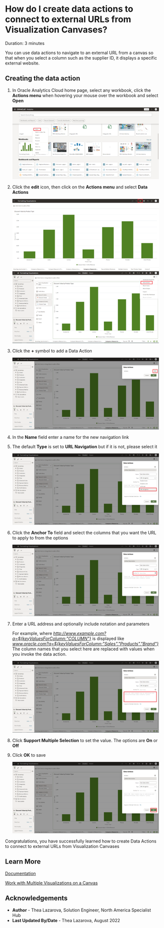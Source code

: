 # How do I create data actions to connect to external URLs from Visualization Canvases?

Duration: 3 minutes

You can use data actions to navigate to an external URL from a canvas so that when you select a column such as the supplier ID, it displays a specific external website.

## Creating the data action 


1. In Oracle Analytics Cloud home page, select any workbook, click the **Actions menu** when hovering your mouse over the workbook and select **Open**

    ![workbook](images/workbook-home-page.png)

2. Click the **edit** icon, then click on the **Actions menu** and select **Data Actions**

    ![edit](images/edit.png)
    ![after edit](images/after-edit.png)

4. Click the **+** symbol to add a Data Action

    ![Add data actions](images/data-actions-add.png)

5. In the **Name** field enter a name for the new navigation link

6. The default **Type** is set to **URL Navigation** but if it is not, please select it

    ![Type](images/type.png)

7. Click the **Anchor To** field and select the columns that you want the URL to apply to from the options

    ![Anchor to](images/anchor-to.png)

8. Enter a URL address and optionally include notation and parameters

   For example, where <em>http://www.example.com?q=${keyValuesForColumn:"COLUMN"}</em> is displayed like <em>www.oracle.com?q=${keyValuesForColumn:"Sales"."Products"."Brand"}</em> The column names that you select here are replaced with values when you invoke the data action.

    ![url](images/url.png)

9. Click **Support Multiple Selection** to set the value. The options are **On** or **Off**

10. Click **OK** to save

    ![ok save](images/ok-save.png)

Congratulations, you have successfully learned how to create Data Actions to connect to external URLs from Visualization Canvases


## Learn More
[Documentation](https://docs.oracle.com/en/cloud/paas/analytics-cloud/acubi/create-data-actions-connect-external-urls-visualization-canvases.html)
 
[Work with Multiple Visualizations on a Canvas](https://docs.oracle.com/en/cloud/paas/analytics-cloud/acubi/work-multiple-visualizations-canvas.html)

## Acknowledgements
* **Author** - Thea Lazarova, Solution Engineer, North America Specialist Hub 
* **Last Updated By/Date** - Thea Lazarova,  August 2022
